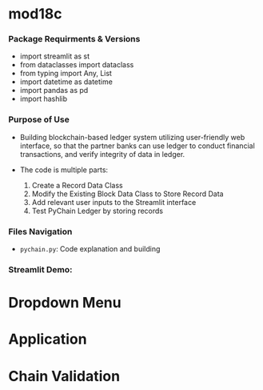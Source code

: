 # mod18c
### Package Requirments & Versions
* import streamlit as st
* from dataclasses import dataclass
* from typing import Any, List
* import datetime as datetime
* import pandas as pd
* import hashlib


### Purpose of Use
* Building blockchain-based ledger system utilizing user-friendly web interface, so that the partner banks can use ledger to conduct financial transactions, and verify integrity of data in ledger.  

* The code is multiple parts:
    1. Create a Record Data Class
    2. Modify the Existing Block Data Class to Store Record Data 
    3. Add relevant user inputs to the Streamlit interface
    4. Test PyChain Ledger by storing records
    
    
### Files Navigation
* `pychain.py`: Code explanation and building


### Streamlit Demo:

# Dropdown Menu 





# Application





# Chain Validation 

